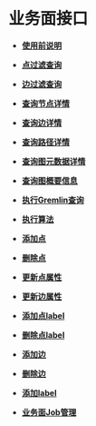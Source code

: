 # 业务面接口<a name="ges_03_0022"></a>

-   **[使用前说明](使用前说明.md)**  

-   **[点过滤查询](点过滤查询.md)**  

-   **[边过滤查询](边过滤查询.md)**  

-   **[查询节点详情](查询节点详情.md)**  

-   **[查询边详情](查询边详情.md)**  

-   **[查询路径详情](查询路径详情.md)**  

-   **[查询图元数据详情](查询图元数据详情.md)**  

-   **[查询图概要信息](查询图概要信息.md)**  

-   **[执行Gremlin查询](执行Gremlin查询.md)**  

-   **[执行算法](执行算法.md)**  

-   **[添加点](添加点.md)**  

-   **[删除点](删除点.md)**  

-   **[更新点属性](更新点属性.md)**  

-   **[更新边属性](更新边属性.md)**  

-   **[添加点label](添加点label.md)**  

-   **[删除点label](删除点label.md)**  

-   **[添加边](添加边.md)**  

-   **[删除边](删除边.md)**  

-   **[添加label](添加label.md)**  

-   **[业务面Job管理](业务面Job管理.md)**  


